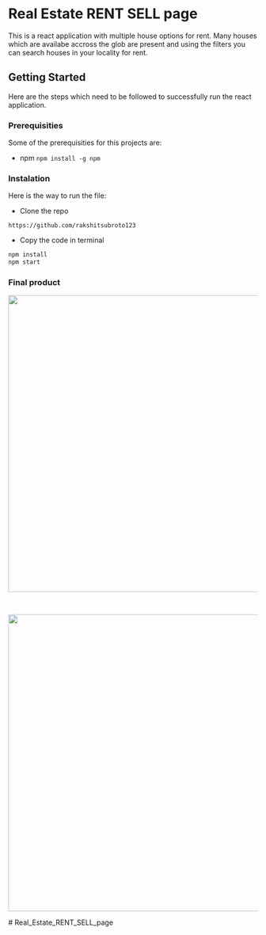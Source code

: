 # Real Estate RENT SELL page

This is a react application with multiple house options for rent. Many houses which are availabe accross the glob are present and using the filters you can search houses in your locality for rent.

## Getting Started

Here are the steps which need to be followed to successfully run the react application.

### Prerequisities

Some of the prerequisities for this projects are:

- npm
`npm install -g npm`

### Instalation

Here is the way to run the file:

- Clone the repo

`https://github.com/rakshitsubroto123`

- Copy the code in terminal

```bash
npm install
npm start
```

### Final product
<p align="center">
<image src= "src/assets/images/web-1.png" width="600"> 
</p>  
<br>
<p align="center">
<image src= "src/assets/images/web-2.png" width="600"> 
</p>  # Real_Estate_RENT_SELL_page
